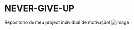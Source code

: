 # NEVER-GIVE-UP
Repositorio do meu projeot individual de motivação!
![image](https://user-images.githubusercontent.com/79462177/121068737-03a9fa00-c7a3-11eb-8cc9-3dfdd9d9dfab.png)
